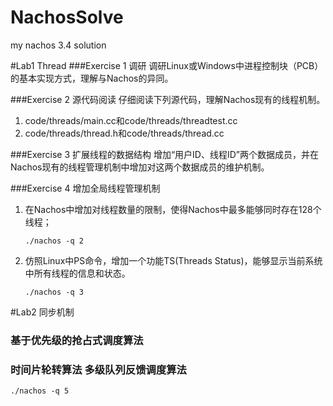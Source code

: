 # NachosSolve
my nachos 3.4 solution 


#Lab1 Thread
###Exercise 1  调研
	调研Linux或Windows中进程控制块（PCB）的基本实现方式，理解与Nachos的异同。

###Exercise 2  源代码阅读
	仔细阅读下列源代码，理解Nachos现有的线程机制。
1.	code/threads/main.cc和code/threads/threadtest.cc
2.	code/threads/thread.h和code/threads/thread.cc

###Exercise 3  扩展线程的数据结构
	增加“用户ID、线程ID”两个数据成员，并在Nachos现有的线程管理机制中增加对这两个数据成员的维护机制。

###Exercise 4  增加全局线程管理机制
1. 在Nachos中增加对线程数量的限制，使得Nachos中最多能够同时存在128个线程；
	```
	./nachos -q 2
	```
2. 仿照Linux中PS命令，增加一个功能TS(Threads Status)，能够显示当前系统中所有线程的信息和状态。
	```
	./nachos -q 3
	```
	
#Lab2 同步机制

### 基于优先级的抢占式调度算法
### 时间片轮转算法 多级队列反馈调度算法
```
./nachos -q 5
```